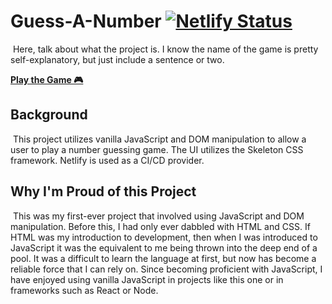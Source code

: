 # Guess-A-Number [![Netlify Status](https://api.netlify.com/api/v1/badges/b7b319d3-ca86-4bf7-a7b3-09db04ed7ffd/deploy-status)](https://app.netlify.com/sites/confident-bardeen-b277e6/deploys)

​
Here, talk about what the project is. I know the name of the game is pretty self-explanatory, but just include a sentence or two.
​

[**Play the Game 🎮**](https://numberguesser.bypedersen.com/)
​
​

## Background

​
This project utilizes vanilla JavaScript and DOM manipulation to allow a user to play a number guessing game. The UI utilizes the Skeleton CSS framework. Netlify is used as a CI/CD provider.
​
​

## Why I'm Proud of this Project

​
This was my first-ever project that involved using JavaScript and DOM manipulation. Before this, I had only ever dabbled with HTML and CSS. If HTML was my introduction to development, then when I was introduced to JavaScript it was the equivalent to me being thrown into the deep end of a pool. It was a difficult to learn the language at first, but now has become a reliable force that I can rely on. Since becoming proficient with JavaScript, I have enjoyed using vanilla JavaScript in projects like this one or in frameworks such as React or Node.
